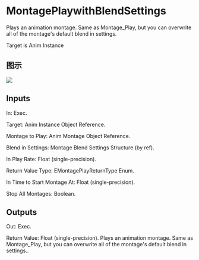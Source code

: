 # MontagePlaywithBlendSettings

Plays an animation montage. Same as Montage_Play, but you can overwrite all of the montage's default blend in settings.

Target is Anim Instance

## 图示

![]($-20221218-20071413.png)

## Inputs

In: Exec.

Target: Anim Instance Object Reference.

Montage to Play: Anim Montage Object Reference.

Blend in Settings: Montage Blend Settings Structure (by ref).

In Play Rate: Float (single-precision).

Return Value Type: EMontagePlayReturnType Enum.

In Time to Start Montage At: Float (single-precision).

Stop All Montages: Boolean.  

## Outputs

Out: Exec.

Return Value: Float (single-precision). Plays an animation montage. Same as Montage_Play, but you can overwrite all of the montage's default blend in settings..


